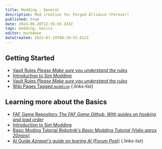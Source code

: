 ```yaml
---
title: Modding - General
description: Mod creation for Forged Alliance (Forever)
published: true
date: 2024-06-20T12:35:03.243Z
tags: modding, basics
editor: markdown
dateCreated: 2023-07-19T08:30:55.813Z
---
```


## Getting Started
* [Vault Rules *Please Make sure you understand the rules*](/Play/Learning/Beginners-Guide-to-Forged-Alliance)
* [Introduction to Sim Modding](/Development/Vault/Rules)
* [Vault Rules *Please Make sure you understand the rules*](https://github.com/The-Balthazar/SupCom-Mod-Tutorials/wiki)
* [Wiki Pages Tagged `modding`](https://wiki.faforever.com/t/modding?lang=en&sort=title)
{.links-list}

## Learning more about the Basics
* [FAF Game Repository *The FAF Game Github, With guides on hooking and load order*](https://github.com/FAForever/fa)
* [Introduction to Sim Modding](https://github.com/FAForever/fa)
* [Basic Moding Tutorial *Robotnik's Basic Modding Tutorial (Vidio aprox 20mins)*](https://www.youtube.com/watch?v=SYfb_XhH25si)
* [AI Guide *Azraeel's guide on learing AI (Forum Post)*](https://forums.faforever.com/viewtopic.php?f=88&t=18359)
{.links-list}

